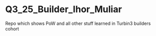 # Q3_25_Builder_Ihor_Muliar

Repo which shows PoW and all other stuff learned in Turbin3 builders cohort
